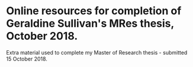 # Online resources for completion of Geraldine Sullivan's MRes thesis, October 2018.
Extra material used to complete my Master of Research thesis - submitted 15 October 2018.
